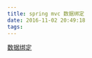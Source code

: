 ```yaml
---
title: spring mvc 数据绑定
date: 2016-11-02 20:49:18
tags:
---
```


[数据绑定](http://www.imooc.com/article/3624)